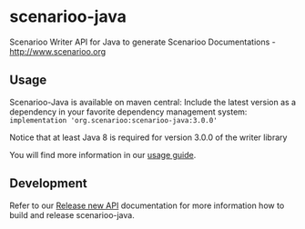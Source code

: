 # scenarioo-java

Scenarioo Writer API for Java to generate Scenarioo Documentations - http://www.scenarioo.org


## Usage
Scenarioo-Java is available on maven central: Include the latest version as a dependency in your favorite 
dependency management system:
`implementation 'org.scenarioo:scenarioo-java:3.0.0'`

Notice that at least Java 8 is required for version 3.0.0 of the writer library

You will find more information in our [usage guide](docs/usage.md).


## Development
Refer to our 
[Release new API](docs/release-new-api.md) documentation for more information how to build and release scenarioo-java.
